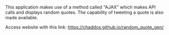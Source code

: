 This application makes use of a method called "AJAX" which makes API calls and
displays random quotes. The capability of tweeting a quote is also made available.

Access website with this link: https://chaddos.github.io/random_quote_gen/


